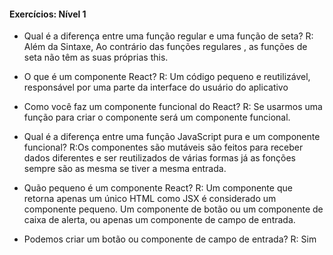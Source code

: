 #### Exercícios: Nível 1
- Qual é a diferença entre uma função regular e uma função de seta?
R: Além da Sintaxe, Ao contrário das funções regulares , as funções de seta não têm as suas próprias this.

- O que é um componente React?
R: Um código pequeno e reutilizável, responsável por uma parte da interface do usuário do aplicativo

- Como você faz um componente funcional do React?
R: Se usarmos uma função para criar o componente será um componente funcional.

- Qual é a diferença entre uma função JavaScript pura e um componente funcional?
R:Os componentes são mutáveis são feitos para receber dados diferentes e ser reutilizados de várias formas já as fonções sempre são as mesma se tiver a mesma entrada.

- Quão pequeno é um componente React?
R:  Um componente que retorna apenas um único HTML como JSX é considerado um componente pequeno. Um componente de botão ou um componente de caixa de alerta, ou apenas um componente de campo de entrada.

- Podemos criar um botão ou componente de campo de entrada?
R: Sim